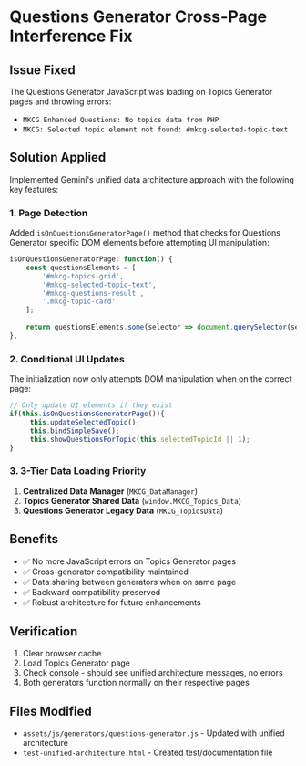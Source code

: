 # Questions Generator Cross-Page Interference Fix

## Issue Fixed
The Questions Generator JavaScript was loading on Topics Generator pages and throwing errors:
- `MKCG Enhanced Questions: No topics data from PHP`
- `MKCG: Selected topic element not found: #mkcg-selected-topic-text`

## Solution Applied
Implemented Gemini's unified data architecture approach with the following key features:

### 1. Page Detection
Added `isOnQuestionsGeneratorPage()` method that checks for Questions Generator specific DOM elements before attempting UI manipulation:
```javascript
isOnQuestionsGeneratorPage: function() {
    const questionsElements = [
        '#mkcg-topics-grid',
        '#mkcg-selected-topic-text', 
        '#mkcg-questions-result',
        '.mkcg-topic-card'
    ];
    
    return questionsElements.some(selector => document.querySelector(selector) !== null);
},
```

### 2. Conditional UI Updates
The initialization now only attempts DOM manipulation when on the correct page:
```javascript
// Only update UI elements if they exist
if(this.isOnQuestionsGeneratorPage()){
     this.updateSelectedTopic();
     this.bindSimpleSave();
     this.showQuestionsForTopic(this.selectedTopicId || 1);
}
```

### 3. 3-Tier Data Loading Priority
1. **Centralized Data Manager** (`MKCG_DataManager`)
2. **Topics Generator Shared Data** (`window.MKCG_Topics_Data`)
3. **Questions Generator Legacy Data** (`MKCG_TopicsData`)

## Benefits
- ✅ No more JavaScript errors on Topics Generator pages
- ✅ Cross-generator compatibility maintained
- ✅ Data sharing between generators when on same page
- ✅ Backward compatibility preserved
- ✅ Robust architecture for future enhancements

## Verification
1. Clear browser cache
2. Load Topics Generator page
3. Check console - should see unified architecture messages, no errors
4. Both generators function normally on their respective pages

## Files Modified
- `assets/js/generators/questions-generator.js` - Updated with unified architecture
- `test-unified-architecture.html` - Created test/documentation file
